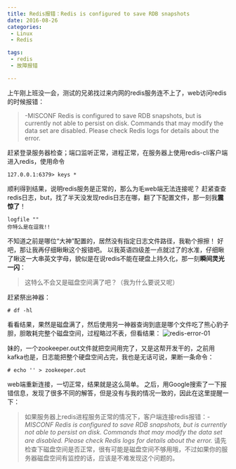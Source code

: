 ```yaml
---
title: Redis报错：Redis is configured to save RDB snapshots
date: 2016-08-26
categories: 
 - Linux
 - Redis

tags: 
 - redis
 - 故障报错

---
```


上午刚上班没一会，测试的兄弟找过来内网的redis服务连不上了，web访问redis的时候报错：
>-MISCONF Redis is configured to save RDB snapshots, but is currently not able to persist on disk. Commands that may modify the data set are disabled. Please check Redis logs for details about the error. 

赶紧登录服务器检查；端口监听正常，进程正常，在服务器上使用redis-cli客户端进入redis，使用命令
```shell
127.0.0.1:6379> keys *
```
顺利得到结果，说明redis服务是正常的，那么为毛web端无法连接呢？
赶紧查查redis日志，but，找了半天没发现redis日志在哪，翻了下配置文件，那一刻我**震惊了**！
```
logfile ""
你特么是在逗我!!
```
不知道之前是哪位“大神”配置的，居然没有指定日志文件路径，我勒个擦擦！
好吧，那让我再仔细瞅瞅这个报错吧。
以我英语四级差一点就过了的水准，仔细瞅了瞅这一大串英文字母，貌似是在说redis不能在硬盘上持久化，那一刻**瞬间灵光一闪**：
>这特么不会又是磁盘空间满了吧？（我为什么要说又呢）


<!-- more -->


赶紧祭出神器：
```shell
# df -hl
```
看看结果，果然是磁盘满了，然后使用另一神器查询到底是哪个文件吃了熊心豹子胆，胆敢耗完整个磁盘空间，过程略过不表，但看结果：
![redis-error-01][1]

妹的，一个zookeeper.out文件就把空间用完了，又是这帮开发干的，之前用kafka也是，日志能把整个硬盘空间占完，我也是无话可说，果断一条命令：
```shell
# echo '' > zookeeper.out
```
web端重新连接，一切正常，结果就是这么简单。
之后，用Google搜索了一下报错信息，发现了很多不同的解答，但是没有与我的情况一致的，因此在这里提醒一下：
> 如果服务器上redis进程服务正常的情况下，客户端连接redis报错：*-MISCONF Redis is configured to save RDB snapshots, but is currently not able to persist on disk. Commands that may modify the data set are disabled. Please check Redis logs for details about the error.*
请先检查下磁盘空间是否正常，很有可能是磁盘空间不够用哦，不过如果你的服务器磁盘空间有监控的话，应该是不难发现这个问题的。

  [1]: http://7xvqp4.com1.z0.glb.clouddn.com/image/jpg/20160826/redis-error-01.png